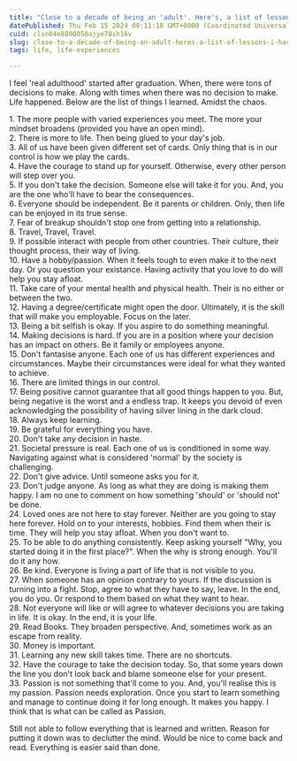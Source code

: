 ```yaml
---
title: "Close to a decade of being an 'adult'. Here's, a list of lessons I have learned the hard way !!"
datePublished: Thu Feb 15 2024 09:11:18 GMT+0000 (Coordinated Universal Time)
cuid: clsn04e8800050ajye78sh16v
slug: close-to-a-decade-of-being-an-adult-heres-a-list-of-lessons-i-have-learned-the-hard-way
tags: life, life-experiences

---
```


I feel 'real adulthood' started after graduation. When, there were tons of decisions to make. Along with times when there was no decision to make. Life happened. Below are the list of things I learned. Amidst the chaos.

1\. The more people with varied experiences you meet. The more your mindset broadens (provided you have an open mind).  
2\. There is more to life. Then being glued to your day's job.  
3\. All of us have been given different set of cards. Only thing that is in our control is how we play the cards.  
4\. Have the courage to stand up for yourself. Otherwise, every other person will step over you.  
5\. If you don't take the decision. Someone else will take it for you. And, you are the one who'll have to bear the consequences.  
6\. Everyone should be independent. Be it parents or children. Only, then life can be enjoyed in its true sense.  
7\. Fear of breakup shouldn't stop one from getting into a relationship.  
8\. Travel, Travel, Travel.  
9\. If possible interact with people from other countries. Their culture, their thought process, their way of living.  
10\. Have a hobby/passion. When it feels tough to even make it to the next day. Or you question your existance. Having activity that you love to do will help you stay afloat.  
11\. Take care of your mental health and physical health. Their is no either or between the two.  
12\. Having a degree/certificate might open the door. Ultimately, it is the skill that will make you employable. Focus on the later.  
13\. Being a bit selfish is okay. If you aspire to do something meaningful.  
14\. Making decisions is hard. If you are in a position where your decision has an impact on others. Be it family or employees anyone.  
15\. Don't fantasise anyone. Each one of us has different experiences and circumstances. Maybe their circumstances were ideal for what they wanted to achieve.  
16\. There are limited things in our control.  
17\. Being positive cannot guarantee that all good things happen to you. But, being negative is the worst and a endless trap. It keeps you devoid of even acknowledging the possibility of having silver lining in the dark cloud.  
18\. Always keep learning.  
19\. Be grateful for everything you have.  
20\. Don't take any decision in haste.  
21\. Societal pressure is real. Each one of us is conditioned in some way. Navigating against what is considered 'normal' by the society is challenging.  
22\. Don't give advice. Until someone asks you for it.  
23\. Don't judge anyone. As long as what they are doing is making them happy. I am no one to comment on how something 'should' or 'should not' be done.  
24\. Loved ones are not here to stay forever. Neither are you going to stay here forever. Hold on to your interests, hobbies. Find them when their is time. They will help you stay afloat. When you don't want to.  
25\. To be able to do anything consistently. Keep asking yourself "Why, you started doing it in the first place?". When the why is strong enough. You'll do it any how.  
26\. Be kind. Everyone is living a part of life that is not visible to you.  
27\. When someone has an opinion contrary to yours. If the discussion is turning into a fight. Stop, agree to what they have to say, leave. In the end, you do you. Or respond to them based on what they want to hear.  
28\. Not everyone will like or will agree to whatever decisions you are taking in life. It is okay. In the end, it is your life.  
29\. Read Books. They broaden perspective. And, sometimes work as an escape from reality.  
30\. Money is important.  
31\. Learning any new skill takes time. There are no shortcuts.  
32\. Have the courage to take the decision today. So, that some years down the line you don't look back and blame someone else for your present.  
33\. Passion is not something that'll come to you. And, you'll realise this is my passion. Passion needs exploration. Once you start to learn something and manage to continue doing it for long enough. It makes you happy. I think that is what can be called as Passion.

Still not able to follow everything that is learned and written. Reason for putting it down was to declutter the mind. Would be nice to come back and read. Everything is easier said than done.